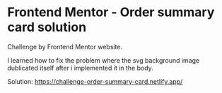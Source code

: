 # Frontend Mentor - Order summary card solution

Challenge by Frontend Mentor website.

I learned how to fix the problem where the svg background image dublicated itself after i implemented it in the body.

Solution: https://challenge-order-summary-card.netlify.app/
